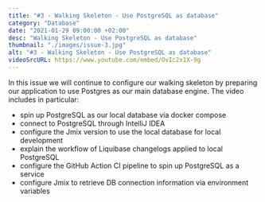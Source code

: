 ```yaml
---
title: "#3 - Walking Skeleton - Use PostgreSQL as database"
category: "Database"
date: "2021-01-29 09:00:00 +02:00"
desc: "Walking Skeleton - Use PostgreSQL as database"
thumbnail: "./images/issue-3.jpg"
alt: "#3 - Walking Skeleton - Use PostgreSQL as database"
videoSrcURL: https://www.youtube.com/embed/OvIc2x1X-9g
---
```


In this issue we will continue to configure our walking skeleton by preparing our application to use Postgres
as our main database engine. The video includes in particular:

* spin up PostgreSQL as our local database via docker compose
* connect to PostgreSQL through IntelliJ IDEA
* configure the Jmix version to use the local database for local development
* explain the workflow of Liquibase changelogs applied to local PostgreSQL
* configure the GitHub Action CI pipeline to spin up PostgreSQL as a service
* configure Jmix to retrieve DB connection information via environment variables
